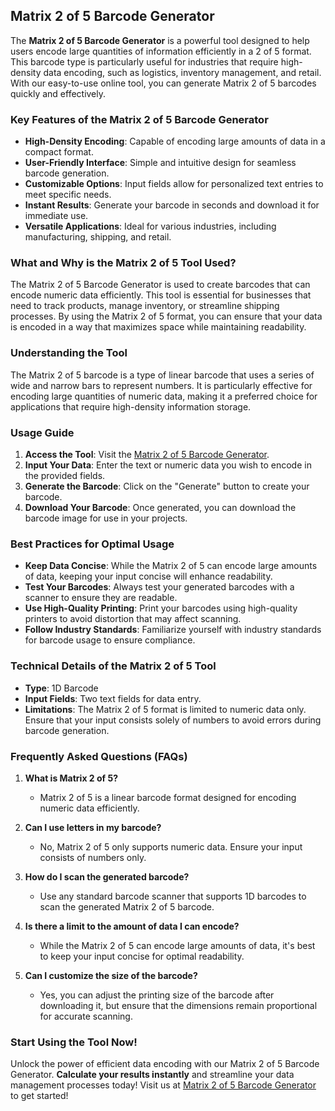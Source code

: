## Matrix 2 of 5 Barcode Generator

The **Matrix 2 of 5 Barcode Generator** is a powerful tool designed to help users encode large quantities of information efficiently in a 2 of 5 format. This barcode type is particularly useful for industries that require high-density data encoding, such as logistics, inventory management, and retail. With our easy-to-use online tool, you can generate Matrix 2 of 5 barcodes quickly and effectively.

### Key Features of the Matrix 2 of 5 Barcode Generator
- **High-Density Encoding**: Capable of encoding large amounts of data in a compact format.
- **User-Friendly Interface**: Simple and intuitive design for seamless barcode generation.
- **Customizable Options**: Input fields allow for personalized text entries to meet specific needs.
- **Instant Results**: Generate your barcode in seconds and download it for immediate use.
- **Versatile Applications**: Ideal for various industries, including manufacturing, shipping, and retail.

### What and Why is the Matrix 2 of 5 Tool Used?
The Matrix 2 of 5 Barcode Generator is used to create barcodes that can encode numeric data efficiently. This tool is essential for businesses that need to track products, manage inventory, or streamline shipping processes. By using the Matrix 2 of 5 format, you can ensure that your data is encoded in a way that maximizes space while maintaining readability.

### Understanding the Tool
The Matrix 2 of 5 barcode is a type of linear barcode that uses a series of wide and narrow bars to represent numbers. It is particularly effective for encoding large quantities of numeric data, making it a preferred choice for applications that require high-density information storage. 

### Usage Guide
1. **Access the Tool**: Visit the [Matrix 2 of 5 Barcode Generator](https://www.inayam.co/barcode/matrix2of5).
2. **Input Your Data**: Enter the text or numeric data you wish to encode in the provided fields.
3. **Generate the Barcode**: Click on the "Generate" button to create your barcode.
4. **Download Your Barcode**: Once generated, you can download the barcode image for use in your projects.

### Best Practices for Optimal Usage
- **Keep Data Concise**: While the Matrix 2 of 5 can encode large amounts of data, keeping your input concise will enhance readability.
- **Test Your Barcodes**: Always test your generated barcodes with a scanner to ensure they are readable.
- **Use High-Quality Printing**: Print your barcodes using high-quality printers to avoid distortion that may affect scanning.
- **Follow Industry Standards**: Familiarize yourself with industry standards for barcode usage to ensure compliance.

### Technical Details of the Matrix 2 of 5 Tool
- **Type**: 1D Barcode
- **Input Fields**: Two text fields for data entry.
- **Limitations**: The Matrix 2 of 5 format is limited to numeric data only. Ensure that your input consists solely of numbers to avoid errors during barcode generation.

### Frequently Asked Questions (FAQs)

1. **What is Matrix 2 of 5?**
   - Matrix 2 of 5 is a linear barcode format designed for encoding numeric data efficiently.

2. **Can I use letters in my barcode?**
   - No, Matrix 2 of 5 only supports numeric data. Ensure your input consists of numbers only.

3. **How do I scan the generated barcode?**
   - Use any standard barcode scanner that supports 1D barcodes to scan the generated Matrix 2 of 5 barcode.

4. **Is there a limit to the amount of data I can encode?**
   - While the Matrix 2 of 5 can encode large amounts of data, it's best to keep your input concise for optimal readability.

5. **Can I customize the size of the barcode?**
   - Yes, you can adjust the printing size of the barcode after downloading it, but ensure that the dimensions remain proportional for accurate scanning.

### Start Using the Tool Now!
Unlock the power of efficient data encoding with our Matrix 2 of 5 Barcode Generator. **Calculate your results instantly** and streamline your data management processes today! Visit us at [Matrix 2 of 5 Barcode Generator](https://www.inayam.co/barcode/matrix2of5) to get started!